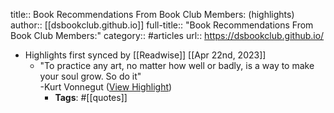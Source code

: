 title:: Book Recommendations From Book Club Members: (highlights)
author:: [[dsbookclub.github.io]]
full-title:: "Book Recommendations From Book Club Members:"
category:: #articles
url:: https://dsbookclub.github.io/

- Highlights first synced by [[Readwise]] [[Apr 22nd, 2023]]
	- "To practice any art, no matter how well or badly, is a way to make your soul grow. So do it"  
	  -Kurt Vonnegut ([View Highlight](https://read.readwise.io/read/01gygeqrbegwa3sw2bmz4n80y2))
		- **Tags**: #[[quotes]]